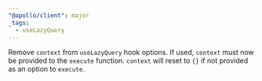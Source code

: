 ```yaml
---
"@apollo/client": major
_tags:
  - useLazyQuery
---
```


Remove `context` from `useLazyQuery` hook options. If used, `context` must now be provided to the `execute` function. `context` will reset to `{}` if not provided as an option to `execute`.
